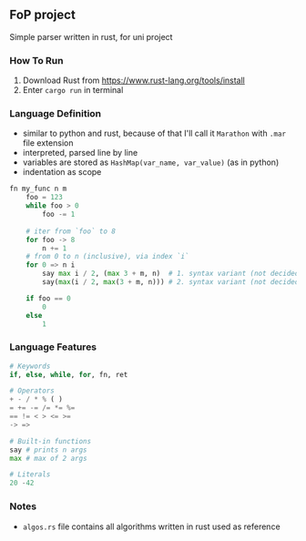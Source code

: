 ## FoP project
Simple parser written in rust, for uni project

### How To Run
1. Download Rust from https://www.rust-lang.org/tools/install
2. Enter `cargo run` in terminal

### Language Definition
- similar to python and rust, because of that 
  I'll call it `Marathon` with `.mar` file extension
- interpreted, parsed line by line
- variables are stored as `HashMap(var_name, var_value)` (as in python)
- indentation as scope
``` python
fn my_func n m
    foo = 123
    while foo > 0
        foo -= 1
    
    # iter from `foo` to 8
    for foo -> 8
        n += 1
    # from 0 to n (inclusive), via index `i` 
    for 0 => n i
        say max i / 2, (max 3 + m, n)  # 1. syntax variant (not decided yet)
        say(max(i / 2, max(3 + m, n))) # 2. syntax variant (not decided yet)

    if foo == 0
        0
    else
        1
```
### Language Features
``` python
# Keywords
if, else, while, for, fn, ret

# Operators
+ - / * % ( )
= += -= /= *= %=
== != < > <= >=
-> =>

# Built-in functions
say # prints n args 
max # max of 2 args

# Literals
20 -42
```
### Notes
- `algos.rs` file contains all algorithms written in rust
used as reference